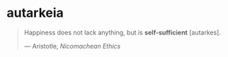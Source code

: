 # autarkeia

> Happiness does not lack anything, but is **self-sufficient** [autarkes].
>
> — Aristotle, *Nicomachean Ethics*

